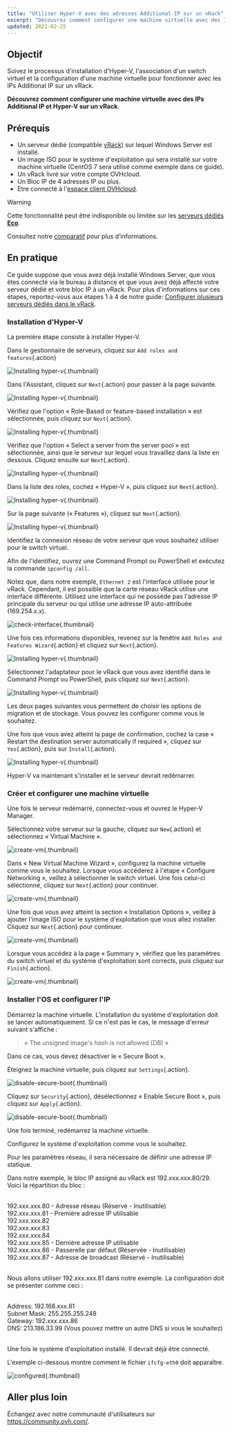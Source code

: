```yaml
---
title: "Utiliser Hyper-V avec des adresses Additional IP sur un vRack"
excerpt: "Découvrez comment configurer une machine virtuelle avec des IPs Additional IP et Hyper-V sur un vRack"
updated: 2021-02-25
---
```


## Objectif

Suivez le processus d'installation d'Hyper-V, l'association d'un switch virtuel et la configuration d'une machine virtuelle pour fonctionner avec les IPs Additional IP sur un vRack.

**Découvrez comment configurer une machine virtuelle avec des IPs Additional IP et Hyper-V sur un vRack.**

## Prérequis

- Un serveur dédié (compatible [vRack](https://www.ovh.com/fr/solutions/vrack/)) sur lequel Windows Server est installé.
- Un image ISO pour le système d'exploitation qui sera installé sur votre machine virtuelle (CentOS 7 sera utilisé comme exemple dans ce guide).
- Un vRack livré sur votre compte OVHcloud.
- Un Bloc IP  de 4 adresses IP ou plus.
- Etre connecté à l'[espace client OVHcloud](https://www.ovh.com/auth/?action=gotomanager&from=https://www.ovh.com/fr/&ovhSubsidiary=fr).

> [!warning]
> Cette fonctionnalité peut être indisponible ou limitée sur les [serveurs dédiés **Eco**](https://eco.ovhcloud.com/fr/about/).
>
> Consultez notre [comparatif](https://eco.ovhcloud.com/fr/compare/) pour plus d’informations.

## En pratique

Ce guide suppose que vous avez déjà installé Windows Server, que vous êtes connecté via le bureau à distance et que vous avez déjà affecté votre serveur dédié et votre bloc IP à un vRack. Pour plus d'informations sur ces étapes, reportez-vous aux étapes 1 à 4 de notre guide: [Configurer plusieurs serveurs dédiés dans le vRack](vrack_configuring_on_dedicated_server1.).

### Installation d'Hyper-V

La première étape consiste à installer Hyper-V.

Dans le gestionnaire de serveurs, cliquez sur `Add roles and features`{.action}

![Installing hyper-v](add-roles-features.png){.thumbnail}

Dans l'Assistant, cliquez sur `Next`{.action} pour passer à la page suivante.

![Installing hyper-v](add-roles-features-2.png){.thumbnail}

Vérifiez que l'option « Role-Based or feature-based installation » est sélectionnée, puis cliquez sur `Next`{.action}.

![Installing hyper-v](add-roles-features-3.png){.thumbnail}

Vérifiez que l'option « Select a server from the server pool » est sélectionnée, ainsi que le serveur sur lequel vous travaillez dans la liste en dessous. Cliquez ensuite sur `Next`{.action}.

![Installing hyper-v](add-roles-features-4.png){.thumbnail}

Dans la liste des roles, cochez « Hyper-V », puis cliquez sur `Next`{.action}.

![Installing hyper-v](add-roles-features-5.png){.thumbnail}

Sur la page suivante (« Features »), cliquez sur `Next`{.action}.

![Installing hyper-v](add-roles-features-9.png){.thumbnail}

Identifiez la connexion réseau de votre serveur que vous souhaitez utiliser pour le switch virtuel.

Afin de l'identifiez, ouvrez une Command Prompt ou PowerShell et exécutez la commande `ipconfig /all`.

Notez que, dans notre exemple, `Ethernet 2` est l'interface utilisée pour le vRack. Cependant, il est possible que la carte réseau vRack utilise une interface différente. Utilisez une interface qui ne possède pas l'adresse IP principale du serveur ou qui utilise une adresse IP auto-attribuée (169.254.x.x).

![check-interface](ipconfig.png){.thumbnail}

Une fois ces informations disponibles, revenez sur la fenêtre `Add Roles and Features Wizard`{.action} et cliquez sur `Next`{.action}.

![Installing hyper-v](add-roles-features-6.png){.thumbnail}

Sélectionnez l'adaptateur pour le vRack que vous avez identifié dans le Command Prompt ou PowerShell, puis cliquez sur `Next`{.action}.

![Installing hyper-v](add-roles-features-7.png){.thumbnail}

Les deux pages suivantes vous permettent de choisir les options de migration et de stockage. Vous pouvez les configurer comme vous le souhaitez.

Une fois que vous avez atteint la page de confirmation, cochez la case « Restart the destination server automatically if required », cliquez sur `Yes`{.action}, puis sur `Install`{.action}.

![Installing hyper-v](add-roles-features-8.png){.thumbnail}

Hyper-V va maintenant s'installer et le serveur devrait redémarrer.

### Créer et configurer une machine virtuelle

Une fois le serveur redémarré, connectez-vous et ouvrez le Hyper-V Manager.

Sélectionnez votre serveur sur la gauche, cliquez sur `New`{.action} et sélectionnez « Virtual Machine ».

![create-vm](create-vm.png){.thumbnail}

Dans « New Virtual Machine Wizard », configurez la machine virtuelle comme vous le souhaitez. Lorsque vous accéderez à l'étape « Configure Networking », veillez à sélectionner le switch virtuel. Une fois celui-ci sélectionné, cliquez sur `Next`{.action} pour continuer.

![create-vm](create-vm-2.png){.thumbnail}

Une fois que vous avez atteint la section « Installation Options », veillez à ajouter l'image ISO pour le système d'exploitation que vous allez installer. Cliquez sur `Next`{.action} pour continuer.

![create-vm](create-vm-3.png){.thumbnail}

Lorsque vous accédez à la page « Summary », vérifiez que les paramètres du switch virtuel et du système d'exploitation sont corrects, puis cliquez sur `Finish`{.action}.

![create-vm](create-vm-4.png){.thumbnail}

### Installer l'OS et configurer l'IP

Démarrez la machine virtuelle. L'installation du système d'exploitation doit se lancer automatiquement. Si ce n'est pas le cas, le message d'erreur suivant s'affiche :

> « The unsigned image's hash is not allowed (DB) »

Dans ce cas, vous devez désactiver le « Secure Boot ».

Éteignez la machine virtuelle, puis cliquez sur `Settings`{.action}.

![disable-secure-boot](disable-secure-boot.png){.thumbnail}

Cliquez sur `Security`{.action}, désélectionnez « Enable Secure Boot », puis cliquez sur `Apply`{.action}.

![disable-secure-boot](disable-secure-boot-2.png){.thumbnail}

Une fois terminé, redémarrez la machine virtuelle.

Configurez le système d'exploitation comme vous le souhaitez.

Pour les paramètres réseau, il sera nécessaire de définir une adresse IP statique.

Dans notre exemple, le bloc IP assigné au vRack est 192.xxx.xxx.80/29. Voici la répartition du bloc :

<br>
192.xxx.xxx.80 -  Adresse réseau (Réservé - Inutilisable)<br>
192.xxx.xxx.81 -  Première adresse IP utilisable<br>
192.xxx.xxx.82<br>
192.xxx.xxx.83<br>
192.xxx.xxx.84<br>
192.xxx.xxx.85 - Dernière adresse IP utilisable<br>
192.xxx.xxx.86 - Passerelle par défaut (Réservée - Inutilisable)<br>
192.xxx.xxx.87 - Adresse de broadcast (Réservé - Inutilisable)<br>
<br>

Nous allons utiliser 192.xxx.xxx.81 dans notre exemple. La configuration doit se présenter comme ceci :

<br>
Address: 192.168.xxx.81<br>
Subnet Mask: 255.255.255.248<br>
Gateway: 192.xxx.xxx.86<br>
DNS: 213.186.33.99 (Vous pouvez mettre un autre DNS si vous le souhaitez)<br>
<br>

Une fois le système d'exploitation installé. Il devrait déjà être connecté.

L'exemple ci-dessous montre comment le fichier `ifcfg-eth0` doit apparaître.

![configured](configured.png){.thumbnail}

## Aller plus loin

Échangez avec notre communauté d'utilisateurs sur <https://community.ovh.com/>.
